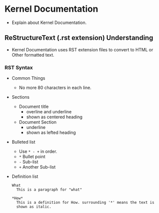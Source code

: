 
# Kernel Documentation

* Explain about Kernel Documentation.


## ReStructureText (.rst extension) Understanding

* Kernel Documentation uses RST extension files to convert to HTML or
  Other formatted text.



### RST Syntax

* Common Things
    * No more 80 characters in each line.


* Sections
    * Document title
        * overline and underline
        * shown as centered heading
    * Document Section
        * underline
        * shown as lefted heading

* Bulleted list
    * Use `* - +` in order.
    * `*` Bullet point
    * `-` Sub-list
    * `+` Another Sub-list


* Definition list

    ``` 
    What
      This is a paragraph for "what"

    *How*
      This is a definition for How. surrounding '*' means the text is
      shown as italic.

    ```
